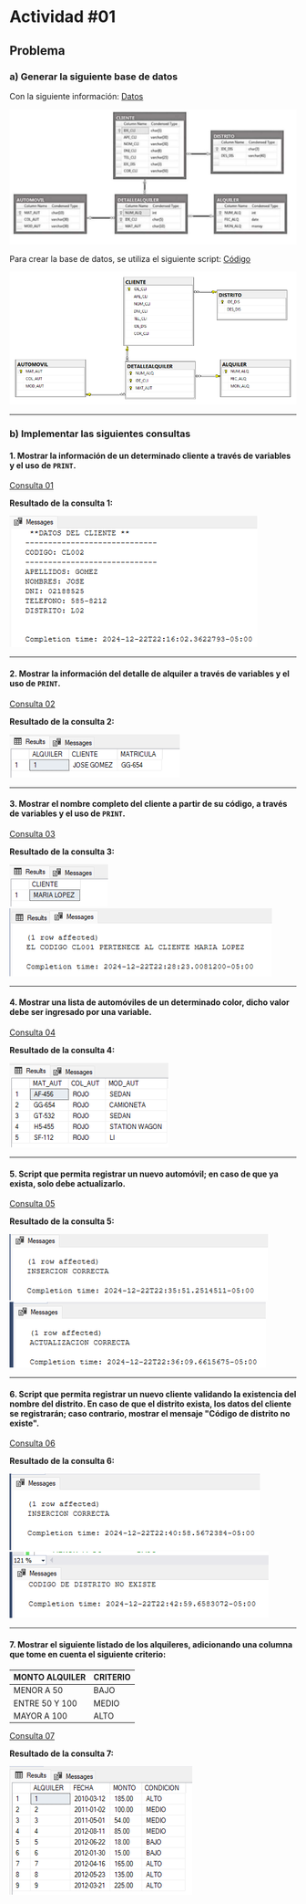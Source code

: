 # Actividad #01

## Problema

### a) Generar la siguiente base de datos

Con la siguiente información: [Datos](../BD/bd01.xlsx)

![Base de datos](../BD/base_de_Datos.png)

Para crear la base de datos, se utiliza el siguiente script: [Código](../BD/bd_creation.sql)

![Base de datos recreada](../BD/base_de_datos_recreada.png)

---

### b) Implementar las siguientes consultas

#### 1. Mostrar la información de un determinado cliente a través de variables y el uso de `PRINT`.
[Consulta 01](./scripts/query01.sql)

**Resultado de la consulta 1:**

![Resultado 01](./recursos/imp01.png)

---

#### 2. Mostrar la información del detalle de alquiler a través de variables y el uso de `PRINT`.
[Consulta 02](./scripts/query02.sql)

**Resultado de la consulta 2:**

![Resultado 02](./recursos/imp02.png)

---

#### 3. Mostrar el nombre completo del cliente a partir de su código, a través de variables y el uso de `PRINT`.
[Consulta 03](./scripts/query03.sql)

**Resultado de la consulta 3:**

![Resultado 03](./recursos/imp03a.png)  
![Resultado 03](./recursos/imp03b.png)

---

#### 4. Mostrar una lista de automóviles de un determinado color, dicho valor debe ser ingresado por una variable.
[Consulta 04](./scripts/query04.sql)

**Resultado de la consulta 4:**

![Resultado 04](./recursos/imp04.png)

---

#### 5. Script que permita registrar un nuevo automóvil; en caso de que ya exista, solo debe actualizarlo.
[Consulta 05](./scripts/query05.sql)

**Resultado de la consulta 5:**

![Resultado 05](./recursos/imp05a.png)  
![Resultado 05](./recursos/imp05b.png)

---

#### 6. Script que permita registrar un nuevo cliente validando la existencia del nombre del distrito. En caso de que el distrito exista, los datos del cliente se registrarán; caso contrario, mostrar el mensaje "Código de distrito no existe".
[Consulta 06](./scripts/query06.sql)

**Resultado de la consulta 6:**

![Resultado 06](./recursos/imp06a.png)  
![Resultado 06](./recursos/imp06b.png)

---

#### 7. Mostrar el siguiente listado de los alquileres, adicionando una columna que tome en cuenta el siguiente criterio:

| MONTO ALQUILER | CRITERIO |
|----------------|----------|
| MENOR A 50     | BAJO     |
| ENTRE 50 Y 100 | MEDIO    |
| MAYOR A 100    | ALTO     |

[Consulta 07](./scripts/query07.sql)

**Resultado de la consulta 7:**

![Resultado 07](./recursos/imp07.png)
